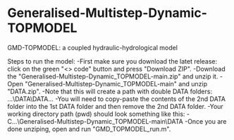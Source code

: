 # Generalised-Multistep-Dynamic-TOPMODEL
GMD-TOPMODEL: a coupled hydraulic-hydrological model 

Steps to run the model:
-First make sure you download the latet release: click on the green "<> code" button and press "Download ZIP".
-Download the "Generalised-Multistep-Dynamic_TOPMODEL-main.zip" and unzip it. 
-Open "Generalised-Multistep-Dynamic_TOPMODEL-main" and unzip "DATA.zip".
-Note that this will create a path with double DATA folders: ...\DATA\DATA\...
-You will need to copy-paste the contents of the 2nd DATA folder into the 1st DATA folder and then remove the 2nd DATA folder.
-Your working directory path (pwd) should look something like this:
-C\...\Generalised-Multistep-Dynamic_TOPMODEL-main\DATA
-Once you are done unziping, open and run "GMD_TOPMODEL_run.m".
